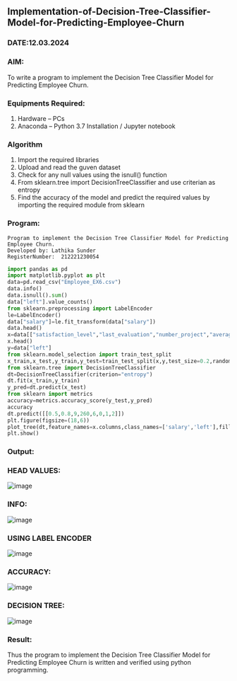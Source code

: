 ## Implementation-of-Decision-Tree-Classifier-Model-for-Predicting-Employee-Churn
### DATE:12.03.2024
### AIM:
To write a program to implement the Decision Tree Classifier Model for Predicting Employee Churn.

### Equipments Required:
1. Hardware – PCs
2. Anaconda – Python 3.7 Installation / Jupyter notebook

### Algorithm
1. Import the required libraries
2. Upload and read the guven dataset
3. Check for any null values using the isnull() function
4. From sklearn.tree import DecisionTreeClassifier and use criterian as entropy
5. Find the accuracy of the model and predict the required values by importing the required module from sklearn

### Program:
```
Program to implement the Decision Tree Classifier Model for Predicting Employee Churn.
Developed by: Lathika Sunder
RegisterNumber:  212221230054
```
```python
import pandas as pd
import matplotlib.pyplot as plt
data=pd.read_csv("Employee_EX6.csv")
data.info()
data.isnull().sum()
data["left"].value_counts()
from sklearn.preprocessing import LabelEncoder
le=LabelEncoder()
data["salary"]=le.fit_transform(data["salary"])
data.head()
x=data[["satisfaction_level","last_evaluation","number_project","average_montly_hours","time_spend_company","Work_accident","promotion_last_5years","salary"]]
x.head()
y=data["left"]
from sklearn.model_selection import train_test_split
x_train,x_test,y_train,y_test=train_test_split(x,y,test_size=0.2,random_state=100)
from sklearn.tree import DecisionTreeClassifier
dt=DecisionTreeClassifier(criterion="entropy")
dt.fit(x_train,y_train)
y_pred=dt.predict(x_test)
from sklearn import metrics
accuracy=metrics.accuracy_score(y_test,y_pred)
accuracy
dt.predict([[0.5,0.8,9,260,6,0,1,2]])
plt.figure(figsize=(18,6))
plot_tree(dt,feature_names=x.columns,class_names=['salary','left'],filled=True)
plt.show()
```
### Output:
### HEAD VALUES:
![image](https://github.com/gpavana/Implementation-of-Decision-Tree-Classifier-Model-for-Predicting-Employee-Churn/assets/118787343/1b554fa8-a20d-4413-a7a7-95625880f026)
### INFO:
![image](https://github.com/gpavana/Implementation-of-Decision-Tree-Classifier-Model-for-Predicting-Employee-Churn/assets/118787343/01f7e59d-a396-4a53-9ad4-59ee1d6fb1fc)
### USING LABEL ENCODER
![image](https://github.com/gpavana/Implementation-of-Decision-Tree-Classifier-Model-for-Predicting-Employee-Churn/assets/118787343/248b8dcd-fe59-4afc-ab04-80ff98ec2ac2)
### ACCURACY:
![image](https://github.com/gpavana/Implementation-of-Decision-Tree-Classifier-Model-for-Predicting-Employee-Churn/assets/118787343/a2a99c9c-27df-44e5-9c61-19a88198554d)
### DECISION TREE:
![image](https://github.com/gpavana/Implementation-of-Decision-Tree-Classifier-Model-for-Predicting-Employee-Churn/assets/118787343/070a1170-1dd6-48ad-8047-61a9af6cb5dd)
### Result:
Thus the program to implement the  Decision Tree Classifier Model for Predicting Employee Churn is written and verified using python programming.
